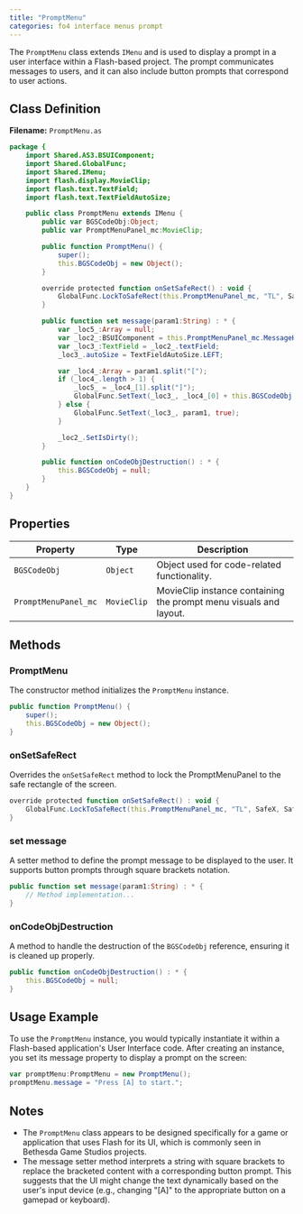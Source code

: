 ```yaml
---
title: "PromptMenu"
categories: fo4 interface menus prompt
---
```


The `PromptMenu` class extends `IMenu` and is used to display a prompt in a user interface within a Flash-based project.
The prompt communicates messages to users, and it can also include button prompts that correspond to user actions.


## **Class Definition**

**Filename:** `PromptMenu.as`

```actionscript
package {
    import Shared.AS3.BSUIComponent;
    import Shared.GlobalFunc;
    import Shared.IMenu;
    import flash.display.MovieClip;
    import flash.text.TextField;
    import flash.text.TextFieldAutoSize;

    public class PromptMenu extends IMenu {
        public var BGSCodeObj:Object;
        public var PromptMenuPanel_mc:MovieClip;

        public function PromptMenu() {
            super();
            this.BGSCodeObj = new Object();
        }

        override protected function onSetSafeRect() : void {
            GlobalFunc.LockToSafeRect(this.PromptMenuPanel_mc, "TL", SafeX, SafeY);
        }

        public function set message(param1:String) : * {
            var _loc5_:Array = null;
            var _loc2_:BSUIComponent = this.PromptMenuPanel_mc.MessageHolder_mc as BSUIComponent;
            var _loc3_:TextField = _loc2_.textField;
            _loc3_.autoSize = TextFieldAutoSize.LEFT;

            var _loc4_:Array = param1.split("[");
            if (_loc4_.length > 1) {
                _loc5_ = _loc4_[1].split("]");
                GlobalFunc.SetText(_loc3_, _loc4_[0] + this.BGSCodeObj.getButtonFromUserEvent(_loc5_[0]) + _loc5_[1], true);
            } else {
                GlobalFunc.SetText(_loc3_, param1, true);
            }

            _loc2_.SetIsDirty();
        }

        public function onCodeObjDestruction() : * {
            this.BGSCodeObj = null;
        }
    }
}
```


## **Properties**

| Property           | Type       | Description                          |
|--------------------|------------|--------------------------------------|
| `BGSCodeObj`       | `Object`   | Object used for code-related functionality. |
| `PromptMenuPanel_mc` | `MovieClip` | MovieClip instance containing the prompt menu visuals and layout. |


## **Methods**

### **PromptMenu**
The constructor method initializes the `PromptMenu` instance.

```actionscript
public function PromptMenu() {
    super();
    this.BGSCodeObj = new Object();
}
```

### **onSetSafeRect**
Overrides the `onSetSafeRect` method to lock the PromptMenuPanel to the safe rectangle of the screen.

```actionscript
override protected function onSetSafeRect() : void {
    GlobalFunc.LockToSafeRect(this.PromptMenuPanel_mc, "TL", SafeX, SafeY);
}
```

### **set message**
A setter method to define the prompt message to be displayed to the user.
It supports button prompts through square brackets notation.

```actionscript
public function set message(param1:String) : * {
    // Method implementation...
}
```

### **onCodeObjDestruction**
A method to handle the destruction of the `BGSCodeObj` reference, ensuring it is cleaned up properly.

```actionscript
public function onCodeObjDestruction() : * {
    this.BGSCodeObj = null;
}
```


## **Usage Example**
To use the `PromptMenu` instance, you would typically instantiate it within a Flash-based application's User Interface code.
After creating an instance, you set its message property to display a prompt on the screen:

```actionscript
var promptMenu:PromptMenu = new PromptMenu();
promptMenu.message = "Press [A] to start.";
```


## **Notes**
- The `PromptMenu` class appears to be designed specifically for a game or application that uses Flash for its UI, which is commonly seen in Bethesda Game Studios projects.
- The message setter method interprets a string with square brackets to replace the bracketed content with a corresponding button prompt. This suggests that the UI might change the text dynamically based on the user's input device (e.g., changing "[A]" to the appropriate button on a gamepad or keyboard).
